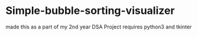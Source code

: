 # Simple-bubble-sorting-visualizer
made this as a part of my 2nd year DSA Project
requires python3 and tkinter
